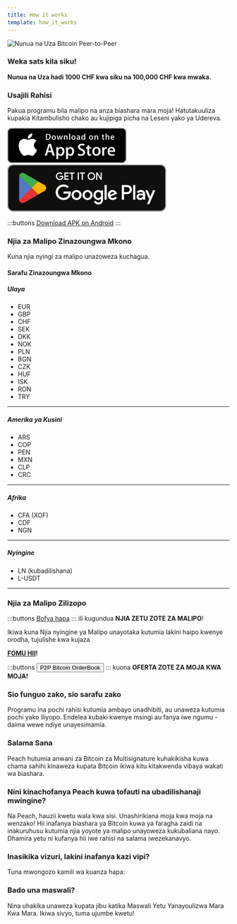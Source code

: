 ```yaml
---
title: How it works
template: how_it_works
---
```


<!--[teaser]-->

![Nunua na Uza Bitcoin Peer-to-Peer](/img/how-it-works/buy-and-sell-bitcoin-peer-to-peer.png)

### Weka sats <span>kila siku</span>!

**Nunua na Uza hadi 1000 CHF kwa siku na 100,000 CHF kwa mwaka.**

<!--[easy registration]-->

### Usajili Rahisi

Pakua programu bila malipo na anza biashara mara moja! Hatutakuuliza kupakia Kitambulisho chako au kujipiga picha na Leseni yako ya Udereva.

<div>
  <div class="md:flex items-end">
    <a href="https://testflight.apple.com/join/wfSPFEWG"><img class="h-180px md:h-90px" src="/img/home/download-on-the-app-store.svg" alt="Download Bitcoin app on the App Store without KYC verification"></a>
    <a class="md:ml-4" href="https://play.google.com/store/apps/details?id=com.peachbitcoin.peach.mainnet"><img class="h-180px md:h-90px" src="/img/home/get-it-on-google-play.svg" alt="Get Bitcoin app on Google Play store without ID verification"></a>
  </div>

:::buttons
[Download APK on Android](/apk/)
:::

</div>

<!--[payment_methods]-->

### Njia za Malipo Zinazoungwa Mkono

Kuna njia nyingi za malipo unazoweza kuchagua.

#### Sarafu Zinazoungwa Mkono

##### Ulaya

- EUR
- GBP
- CHF
- SEK
- DKK
- NOK
- PLN
- BGN
- CZK
- HUF
- ISK
- RON
- TRY

---

##### Amerika ya Kusini

- ARS
- COP
- PEN
- MXN
- CLP
- CRC

---

##### Afrika

- CFA (XOF)
- CDF
- NGN

---

##### Nyingine

- LN (kubadilishana)
- L-USDT

---

### Njia za Malipo Zilizopo

:::buttons
[Bofya hapa](https://docs.google.com/spreadsheets/d/1uqotdlQ1woALJnsLOJMwe21J4KvTvv3cnEqERqCUicg/?usp=sharing)
:::
ili kugundua **NJIA ZETU ZOTE ZA MALIPO**!

Ikiwa kuna Njia nyingine ya Malipo unayotaka kutumia lakini haipo kwenye orodha, tujulishe kwa kujaza
<br>

**[FOMU HII](https://ncxldazr6m4.typeform.com/to/SJljDnae)!**

:::buttons
<button class="btn" id="customBtn" onclick="window.location.href='/sw/kycfree-orderbook'">P2P Bitcoin OrderBook</button>
:::
kuona **OFERTA ZOTE ZA MOJA KWA MOJA!**

<!--[self_custody]-->

### Sio funguo zako, sio sarafu zako

Programu ina pochi rahisi kutumia ambayo unadhibiti, au unaweza kutumia pochi yako iliyopo. Endelea kubaki kwenye msingi au fanya iwe ngumu - daima wewe ndiye unayesimamia.

<!--[security]-->

### Salama Sana

Peach hutumia anwani za Bitcoin za Multisignature kuhakikisha kuwa chama sahihi kinaweza kupata Bitcoin ikiwa kitu kitakwenda vibaya wakati wa biashara.

<!--[difference]-->

### Nini kinachofanya Peach kuwa tofauti na ubadilishanaji mwingine?

Na Peach, hauzii kwetu wala kwa sisi.
Unashirikiana moja kwa moja na wenzako!
Hii inafanya biashara ya Bitcoin kuwa ya faragha zaidi na inakuruhusu kutumia njia yoyote ya malipo unayoweza kukubaliana nayo.
Dhamira yetu ni kufanya hii iwe rahisi na salama iwezekanavyo.

<!--[sounds_cool]-->

### Inasikika vizuri, lakini inafanya kazi vipi?

Tuna mwongozo kamili wa kuanza hapa:

<!--[questions]-->

### Bado una maswali?

Nina uhakika unaweza kupata jibu katika Maswali Yetu Yanayoulizwa Mara Kwa Mara.
Ikiwa sivyo, tuma ujumbe kwetu!

